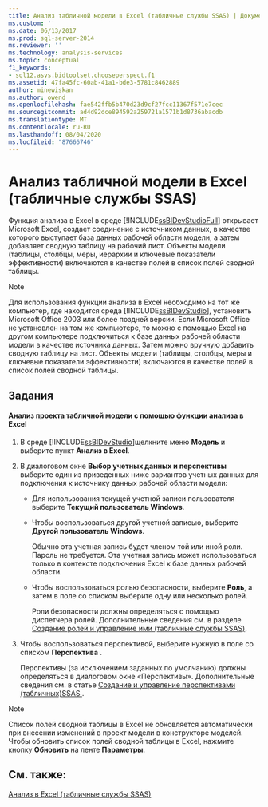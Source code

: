 ```yaml
---
title: Анализ табличной модели в Excel (табличные службы SSAS) | Документация Майкрософт
ms.custom: ''
ms.date: 06/13/2017
ms.prod: sql-server-2014
ms.reviewer: ''
ms.technology: analysis-services
ms.topic: conceptual
f1_keywords:
- sql12.asvs.bidtoolset.chooseperspect.f1
ms.assetid: 47fa45fc-60ab-41a1-bde3-5781c8462889
author: minewiskan
ms.author: owend
ms.openlocfilehash: fae542ffb5b470d23d9cf27fcc11367f571e7cec
ms.sourcegitcommit: ad4d92dce894592a259721a1571b1d8736abacdb
ms.translationtype: MT
ms.contentlocale: ru-RU
ms.lasthandoff: 08/04/2020
ms.locfileid: "87666746"
---
```

# <a name="analyze-a-tabular-model-in-excel-ssas-tabular"></a>Анализ табличной модели в Excel (табличные службы SSAS)
  Функция анализа в Excel в среде [!INCLUDE[ssBIDevStudioFull](../../includes/ssbidevstudiofull-md.md)] открывает Microsoft Excel, создает соединение с источником данных, в качестве которого выступает база данных рабочей области модели, а затем добавляет сводную таблицу на рабочий лист. Объекты модели (таблицы, столбцы, меры, иерархии и ключевые показатели эффективности) включаются в качестве полей в список полей сводной таблицы.  
  
> [!NOTE]  
>  Для использования функции анализа в Excel необходимо на тот же компьютер, где находится среда [!INCLUDE[ssBIDevStudio](../../includes/ssbidevstudio-md.md)], установить Microsoft Office 2003 или более поздней версии. Если Microsoft Office не установлен на том же компьютере, то можно с помощью Excel на другом компьютере подключиться к базе данных рабочей области модели в качестве источника данных. Затем можно вручную добавить сводную таблицу на лист. Объекты модели (таблицы, столбцы, меры и ключевые показатели эффективности) включаются в качестве полей в список полей сводной таблицы.  
  
## <a name="tasks"></a>Задания  
  
#### <a name="to-analyze-a-tabular-model-project-by-using-the-analyze-in-excel-feature"></a>Анализ проекта табличной модели с помощью функции анализа в Excel  
  
1.  В среде [!INCLUDE[ssBIDevStudio](../../includes/ssbidevstudio-md.md)]щелкните меню **Модель** и выберите пункт **Анализ в Excel**.  
  
2.  В диалоговом окне **Выбор учетных данных и перспективы** выберите один из приведенных ниже вариантов учетных данных для подключения к источнику данных рабочей области модели:  
  
    -   Для использования текущей учетной записи пользователя выберите **Текущий пользователь Windows**.  
  
    -   Чтобы воспользоваться другой учетной записью, выберите **Другой пользователь Windows**.  
  
         Обычно эта учетная запись будет членом той или иной роли. Пароль не требуется. Эта учетная запись может использоваться только в контексте подключения Excel к базе данных рабочей области.  
  
    -   Чтобы воспользоваться ролью безопасности, выберите **Роль**, а затем в поле со списком выберите одну или несколько ролей.  
  
         Роли безопасности должны определяться с помощью диспетчера ролей. Дополнительные сведения см. в разделе [Создание ролей и управление ими (табличные службы SSAS)](roles-ssas-tabular.md).  
  
3.  Чтобы воспользоваться перспективой, выберите нужную в поле со списком **Перспектива** .  
  
     Перспективы (за исключением заданных по умолчанию) должны определяться в диалоговом окне «Перспективы». Дополнительные сведения см. в статье [Создание и управление перспективами &#40;табличных&#41;SSAS ](perspectives-ssas-tabular.md).  
  
> [!NOTE]  
>  Список полей сводной таблицы в Excel не обновляется автоматически при внесении изменений в проект модели в конструкторе моделей. Чтобы обновить список полей сводной таблицы в Excel, нажмите кнопку **Обновить** на ленте **Параметры**.  
  
## <a name="see-also"></a>См. также:  
 [Анализ в Excel (табличные службы SSAS)](analyze-in-excel-ssas-tabular.md)  
  
  

